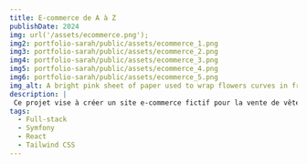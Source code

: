 ```yaml
---
title: E-commerce de A à Z
publishDate: 2024
img: url('/assets/ecommerce.png');
img2: portfolio-sarah/public/assets/ecommerce_1.png
img3: portfolio-sarah/public/assets/ecommerce_2.png
img4: portfolio-sarah/public/assets/ecommerce_3.png
img5: portfolio-sarah/public/assets/ecommerce_4.png
img6: portfolio-sarah/public/assets/ecommerce_5.png
img_alt: A bright pink sheet of paper used to wrap flowers curves in front of rich blue background
description: |
 Ce projet vise à créer un site e-commerce fictif pour la vente de vêtements pour hommes et femmes. Offrant une interface intuitive et une large gamme de produits, il garantit une expérience d'achat fluide avec un paiement sécurisé. Une vitrine attrayante qui allie style et praticité !
tags:
  - Full-stack
  - Symfony
  - React
  - Tailwind CSS
---
```

